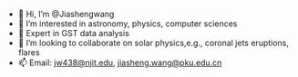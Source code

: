 - 👋 Hi, I’m @Jiashengwang
- 👀 I’m interested in astronomy, physics, computer sciences
- 🌱 Expert in GST data analysis
- 💞️ I’m looking to collaborate on solar physics,e.g., coronal jets eruptions, flares
- 📫 Email: jw438@njit.edu, jiasheng.wang@pku.edu.cn

<!---
Jiashengwang/Jiashengwang is a ✨ special ✨ repository because its `README.md` (this file) appears on your GitHub profile.
You can click the Preview link to take a look at your changes.
--->
